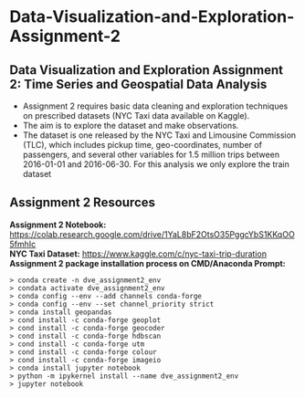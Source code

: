 # Data-Visualization-and-Exploration-Assignment-2
## Data Visualization and Exploration Assignment 2: Time Series and Geospatial Data Analysis
- Assignment 2 requires basic data cleaning and exploration techniques on prescribed datasets (NYC Taxi data available on Kaggle).
- The aim is to explore the dataset and make observations. 
- The dataset is one released by the NYC Taxi and Limousine Commission (TLC), which includes pickup time, geo-coordinates, number of passengers, and several other variables for 1.5 million trips between 2016-01-01 and 2016-06-30. For this analysis we only explore the train dataset

## Assignment 2 Resources
**Assignment 2 Notebook:** https://colab.research.google.com/drive/1YaL8bF2OtsO35PggcYbS1KKqOO5fmhIc <br>
**NYC Taxi Dataset:** https://www.kaggle.com/c/nyc-taxi-trip-duration <br>
**Assignment 2 package installation process on CMD/Anaconda Prompt:** <br>
```
> conda create -n dve_assignment2_env
> condata activate dve_assignment2_env
> conda config --env --add channels conda-forge
> conda config --env --set channel_priority strict
> conda install geopandas
> cond install -c conda-forge geoplot
> cond install -c conda-forge geocoder
> cond install -c conda-forge hdbscan
> cond install -c conda-forge utm
> cond install -c conda-forge colour
> cond install -c conda-forge imageio
> conda install jupyter notebook
> python -m ipykernel install --name dve_assignment2_env
> jupyter notebook
```

